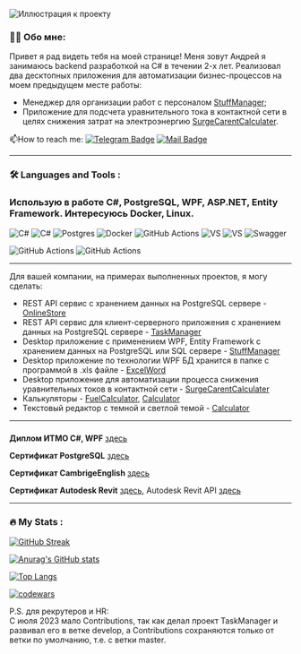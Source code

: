 ![Иллюстрация к проекту](https://vscode.ru/wp-content/uploads/2017/11/hello-world.jpg)
### :man_technologist: Обо мне:

Привет я рад видеть тебя на моей странице! Меня зовут Андрей я занимаюсь backend разработкой на C# в течении 2-х лет. Реализовал два десктопных приложения для автоматизации бизнес-процессов на моем предыдущем месте работы:
- Менеджер для организации работ с персоналом [StuffManager](https://github.com/ZhiyanovAndrey/StaffManager);
- Приложение для подсчета уравнительного тока в контактной сети в целях снижения затрат на электроэнергию [SurgeCarentCalculater](https://github.com/ZhiyanovAndrey/WpfMVVMsurgeCarentCalculater).

:mailbox:How to reach me: [![Telegram Badge](https://img.shields.io/badge/-ZhiyanovAndrey-blue?style=flat&logo=Telegram&logoColor=white)](https://t.me/aazhiyanov)
[![Mail Badge](https://img.shields.io/badge/LinkedIn-blue)](https://www.linkedin.com/in/андрей-жиянов-10719b218)


---

### :hammer_and_wrench: Languages and Tools :
### Использую в работе C#, PostgreSQL, WPF, ASP.NET, Entity Framework.  Интересуюсь Docker, Linux.
![C#](https://img.shields.io/badge/c%23-%23239120.svg?style=for-the-badge&logo=csharp&logoColor=white)
![C#](https://img.shields.io/badge/.NET-5C2D91?style=for-the-badge&logo=.net&logoColor=white)
![Postgres](https://img.shields.io/badge/postgres-%23316192.svg?style=for-the-badge&logo=postgresql&logoColor=white)
![Docker](https://img.shields.io/badge/Docker-316192?style=for-the-badge&logo=docker&logoColor=white)
![GitHub Actions](https://img.shields.io/badge/github%20actions-%232671E5.svg?style=for-the-badge&logo=githubactions&logoColor=white)
![VS](https://img.shields.io/badge/Visual_Studio-5C2D91?style=for-the-badge&logo=visual%20studio&logoColor=white)
![VS](https://img.shields.io/badge/Postman-FF6C37?style=for-the-badge&logo=postman&logoColor=white![изображение](https://github.com/ZhiyanovAndrey/ZhiyanovAndrey/assets/95161408/5ca83314-b6b6-4b43-927b-6f71a648b9c2)
)
![Swagger](https://img.shields.io/badge/-Swagger-%23Clojure?style=for-the-badge&logo=swagger&logoColor=white)



![GitHub Actions](https://img.shields.io/badge/Windows-0078D6?style=for-the-badge&logo=windows&logoColor=white)
![GitHub Actions](https://img.shields.io/badge/Linux-FCC624?style=for-the-badge&logo=linux&logoColor=black)

  
---


Для вашей компании, на примерах выполненных проектов, я могу сделать:

- REST API сервис с хранением данных на PostgreSQL сервере - [OnlineStore](https://github.com/ZhiyanovAndrey/OnlineStore)
- REST API сервис для клиент-серверного приложения с хранением данных на PostgreSQL сервере - [TaskManager](https://github.com/ZhiyanovAndrey/TaskManagerCourse)
- Desktop приложение с применением WPF, Entity Framework с хранением данных на PostgreSQL или SQL сервере  - [StuffManager](https://github.com/ZhiyanovAndrey/StaffManager)
- Desktop приложение по технологии WPF БД хранится в папке с программой в .xls файле - [ExcelWord](https://github.com/ZhiyanovAndrey/FromExcelWord)
- Desktop приложение для автоматизации процесса снижения уравнительных токов в контактной сети - [SurgeCarentCalculater](https://github.com/ZhiyanovAndrey/WpfMVVMsurgeCarentCalculater)
- Калькуляторы - [FuelCalculator](https://github.com/ZhiyanovAndrey/FuelCalculator), [Calculator](https://github.com/ZhiyanovAndrey/WPF-Calculator)
- Текстовый редактор с темной и светлой темой -   [Calculator](https://github.com/ZhiyanovAndrey/WPF-Calculator)  

---
###
**Диплом ИТМО C#, WPF** [здесь](https://github.com/ZhiyanovAndrey/ZhiyanovAndrey/blob/main/2022-04-30%20%D0%B4%D0%B8%D0%BF%D0%BB%D0%BE%D0%BC%20%D0%98%D0%A2%D0%9C%D0%9E.pdf)

**Сертификат PostgreSQL** [здесь](https://github.com/ZhiyanovAndrey/ZhiyanovAndrey/blob/main/stepik-certificate-97207-fa9faa4.pdf)

**Сертификат CambrigeEnglish** [здесь](https://github.com/ZhiyanovAndrey/ZhiyanovAndrey/blob/main/photo_2024-02-22_10-07-38.jpg)

**Сертификат Autodesk Revit** [здесь](https://github.com/ZhiyanovAndrey/ZhiyanovAndrey/blob/main/2022-03-22%20AutoDesk%20Revit%20%D0%B4%D0%BB%D1%8F%20%D0%90%D1%80%D1%85%D0%B8%D1%82%D0%B5%D0%BA%D1%82%D0%BE%D1%80%D0%BE%D0%B2%20%D1%81%D0%B5%D1%80%D1%82%D0%B8%D1%84%D0%B8%D0%BA%D0%B0%D1%82.pdf),  Autodesk Revit API [здесь](https://github.com/ZhiyanovAndrey/ZhiyanovAndrey/blob/main/2022-03-31%20AutoDesk%20Revit%20API%20%D1%81%D0%B5%D1%80%D1%82%D0%B8%D1%84%D0%B8%D0%BA%D0%B0%D1%82.pdf)

---
### :fire: My Stats :

[![GitHub Streak](https://streak-stats.demolab.com?user=ZhiyanovAndrey&theme=transparent&hide_border=true&mode=weekly&fire=FF2222&dates=2C68F6&currStreakLabel=2C68F6&currStreakNum=2C68F6)](https://github.com/ZhiyanovAndrey)

[![Anurag's GitHub stats](https://github-readme-stats.vercel.app/api?username=ZhiyanovAndrey)](https://github.com/ZhiyanovAndrey/github-readme-stats)

[![Top Langs](https://github-readme-stats.vercel.app/api/top-langs/?username=ZhiyanovAndrey&layout=compact)](https://github.com/ZhiyanovAndrey/github-readme-stats)

[![codewars](https://www.codewars.com/users/ZhiyanovAndrey/badges/large)](https://www.codewars.com/users/ZhiyanovAndrey)


P.S. для рекрутеров и HR:  
С июля 2023 мало Contributions, так как делал проект TaskManager и развивал его в ветке develop, а Contributions сохраняются только от ветки по умолчанию, т.е. с ветки master. 

<!--
**ZhiyanovAndrey/ZhiyanovAndrey** is a ✨ _special_ ✨ repository because its `README.md` (this file) appears on your GitHub profile.

![Иллюстрация к проекту](https://github.com/jon/coolproject/raw/master/image/image.png)

![Image alt](https://github.com/{username}/{repository}/raw/{branch}/{path}/image.png)

{username} — ваш ник на ГитХабе;
{repository} — репозиторий где хранятся картинки;
{branch} — ветка репозитория;
{path} — путь к месту нахождения картинки.

Here are some ideas to get you started:

- 🔭 I’m currently working on ...
- 🌱 I’m currently learning ...
- 👯 I’m looking to collaborate on ...
- 🤔 I’m looking for help with ...
- 💬 Ask me about ...
- 📫 How to reach me: ...
- 😄 Pronouns: ...
- ⚡ Fun fact: ...
-->
